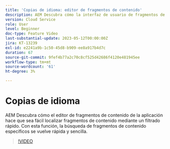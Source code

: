 ```yaml
---
title: 'Copias de idioma: editor de fragmentos de contenido'
description: AEM Descubra cómo la interfaz de usuario de fragmentos de contenido hace que sea más fácil localizar fragmentos de contenido mediante un filtrado rápido. Con esta función, la búsqueda de fragmentos de contenido específicos se vuelve rápida y sencilla.
version: Cloud Service
role: User
level: Beginner
doc-type: Feature Video
last-substantial-update: 2023-05-12T00:00:00Z
jira: KT-13239
exl-id: e2241a9b-1c50-45d8-b909-ee8a917b4d7c
duration: 67
source-git-commit: 9fef4b77a2c70c8cf525d42686f4120e481945ee
workflow-type: tm+mt
source-wordcount: '61'
ht-degree: 3%

---
```


# Copias de idioma

AEM Descubra cómo el editor de fragmentos de contenido de la aplicación hace que sea fácil localizar fragmentos de contenido mediante un filtrado rápido. Con esta función, la búsqueda de fragmentos de contenido específicos se vuelve rápida y sencilla.

>[!VIDEO](https://video.tv.adobe.com/v/3419311/?learn=on)
